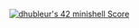 [![dhubleur's 42 minishell Score](https://badge42.vercel.app/api/v2/cl17mmix8000609mjfyxevavs/project/2454470)](https://github.com/JaeSeoKim/badge42)
